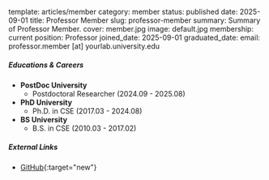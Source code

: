 template: articles/member
category: member
status: published
date: 2025-09-01
title: Professor Member
slug: professor-member
summary: Summary of Professor Member.
cover: member.jpg
image: default.jpg
membership: current
position: Professor
joined_date: 2025-09-01
graduated_date:
email: professor.member [at] yourlab.university.edu

##### Educations & Careers

* **PostDoc University**
    * Postdoctoral Researcher (2024.09 - 2025.08)
* **PhD University**
    * Ph.D. in CSE (2017.03 - 2024.08)
* **BS University**
    * B.S. in CSE (2010.03 - 2017.02)

##### External Links

* [GitHub](https://github.com/professor-member){:target="new"}
